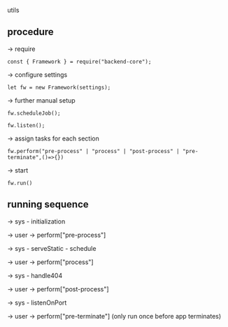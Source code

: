 utils

## procedure

-> require

`const { Framework } = require("backend-core");`

-> configure settings

`let fw = new Framework(settings);`

-> further manual setup

`fw.scheduleJob();`

`fw.listen();`

-> assign tasks for each section

`fw.perform("pre-process" | "process" | "post-process" | "pre-terminate",()=>{})`

-> start

`fw.run()`

## running sequence

-> sys - initialization

-> user -> perform["pre-process"]

-> sys - serveStatic - schedule

-> user -> perform["process"]

-> sys - handle404

-> user -> perform["post-process"]

-> sys - listenOnPort

-> user -> perform["pre-terminate"] (only run once before app terminates)
